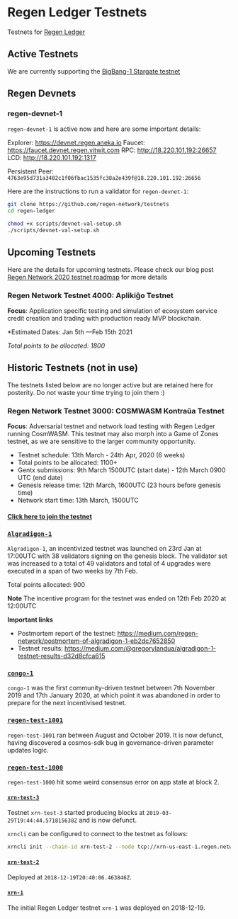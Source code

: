 # Regen Ledger Testnets

Testnets for [Regen Ledger](https://github.com/regen-network/regen-ledger)

## Active Testnets

We are currently supporting the [BigBang-1 Stargate testnet](https://github.com/cosmos/testnets/tree/master/bigbang-1)

## Regen Devnets

### regen-devnet-1

`regen-devnet-1` is active now and here are some important details:

Explorer: https://devnet.regen.aneka.io
Faucet: https://faucet.devnet.regen.vitwit.com
RPC: http://18.220.101.192:26657
LCD: http://18.220.101.192:1317

Persistent Peer: `4763e95d731a3402c1f06fbac1535fc38a2e439f@18.220.101.192:26656`

Here are the instructions to run a validator for `regen-devnet-1`:

```sh
git clone https://github.com/regen-network/testnets
cd regen-ledger

chmod +x scripts/devnet-val-setup.sh
./scripts/devnet-val-setup.sh
```



## Upcoming Testnets

Here are the details for upcoming testnets. Please check our blog post [Regen Network 2020 testnet roadmap](https://link.medium.com/vVBNDosMr4) for more details

### Regen Network Testnet 4000: Aplikiĝo Testnet

**Focus**: Application specific testing and simulation of ecosystem service credit creation and trading with production ready MVP blockchain.

*Estimated Dates: Jan 5th —Feb 15th 2021

*Total points to be allocated: 1800*

## Historic Testnets (not in use)

The testnets listed below are no longer active but are retained here for posterity. Do not waste your time trying to join them :)

### Regen Network Testnet 3000: COSMWASM Kontraŭa Testnet

**Focus**: Adversarial testnet and network load testing with Regen Ledger running CosmWASM. This testnet may also morph into a Game of Zones testnet, as we are sensitive to the larger community opportunity.

* Testnet schedule: 13th March - 24th Apr, 2020 (6 weeks)
* Total points to be allocated: 1100+
* Gentx submissions: 9th March 1500UTC (start date) - 12th March 0900 UTC (end date)
* Genesis release time: 12th March, 1600UTC (23 hours before genesis time)
* Network start time: 13th March, 1500UTC

#### [Click here to join the testnet](./kontraua/README.md)

### [`Algradigon-1`](https://github.com/regen-network/testnets/tree/modifications/archive/algradigon-1)

`Algradigon-1`, an incentivized testnet was launched on 23rd Jan at 17:00UTC with 38 validators signing on the genesis block. The validator set was increased to a total of 49 validators and total of 4 upgrades were executed in a span of two weeks by 7th Feb.

Total points allocated: 900

**Note**
The incentive program for the testnet was ended on 12th Feb 2020 at 12:00UTC

**Important links**

* Postmortem report of the testnet: https://medium.com/regen-network/postmortem-of-algradigon-1-eb2dc7652850
* Testnet results: https://medium.com/@gregorylandua/algradigon-1-testnet-results-d32d8cfca615

### [`congo-1`](https://github.com/regen-network/testnets/tree/modifications/archive/congo-1)

`congo-1` was the first community-driven testnet between 7th November 2019 and 17th January 2020, at which point it was abandoned in order to prepare for the next incentivised testnet.

### [`regen-test-1001`](https://github.com/regen-network/testnets/tree/modifications/archive/regen-test-1001)

`regen-test-1001` ran between August and October 2019. It is now defunct, having discovered a cosmos-sdk bug in governance-driven parameter updates logic.

### [`regen-test-1000`](https://github.com/regen-network/testnets/tree/modifications/archive/regen-test-1000)

`regen-test-1000` hit some weird consensus error on app state at block 2.

#### [`xrn-test-3`](https://github.com/regen-network/testnets/tree/modifications/archive/xrn-test-3)

Testnet `xrn-test-3` started producing blocks at `2019-03-29T19:44:44.571815638Z` and is now defunct.


`xrncli` can be configured to connect to the testnet as follows:

```sh
xrncli init --chain-id xrn-test-2 --node tcp://xrn-us-east-1.regen.network:26657
```

#### [`xrn-test-2`](https://github.com/regen-network/testnets/tree/modifications/archive/xrn-test-2)

Deployed at `2018-12-19T20:40:06.463846Z`.

#### [`xrn-1`](https://github.com/regen-network/testnets/tree/modifications/archive/xrn-1)

The initial Regen Ledger testnet `xrn-1` was deployed on 2018-12-19.

```
